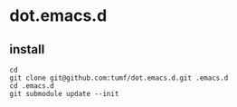 dot.emacs.d
===========

install
-------

```
cd
git clone git@github.com:tumf/dot.emacs.d.git .emacs.d
cd .emacs.d
git submodule update --init
```


